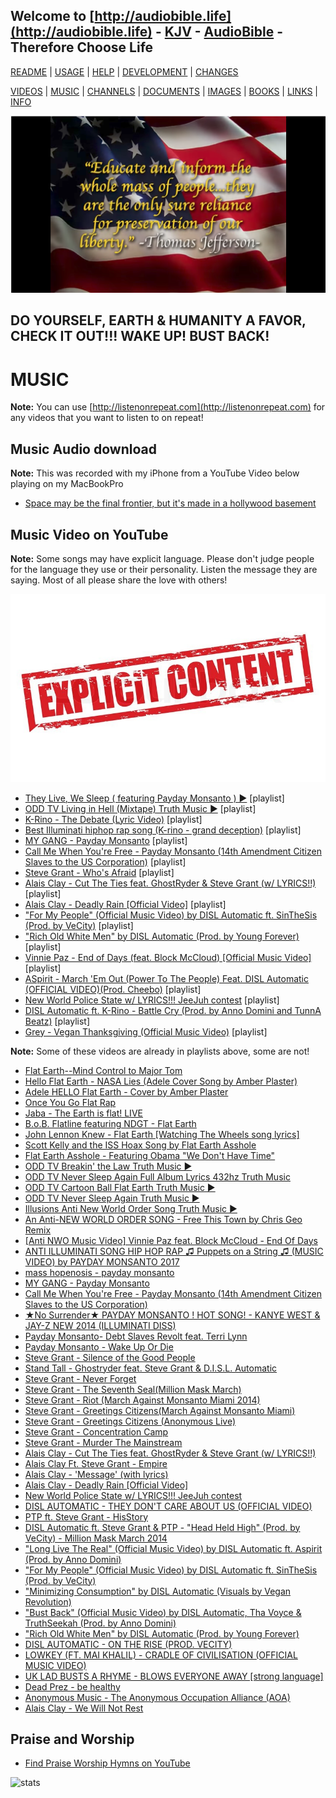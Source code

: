 ## Welcome to [http://audiobible.life](http://audiobible.life) - [KJV](https://github.com/AudioBible/KJV) - [AudioBible](https://github.com/AudioBible/AudioBible) - Therefore Choose Life

[README](README.md) | [USAGE](USAGE.md) | [HELP](HELP.md) | [DEVELOPMENT](DEVELOPMENT.md) | [CHANGES](CHANGES.md)

[VIDEOS](VIDEOS.md) | [MUSIC](MUSIC.md) | [CHANNELS](MUSIC.md) | [DOCUMENTS](DOCUMENTS.md) | [IMAGES](IMAGES.md) | [BOOKS](BOOKS.md) | [LINKS](LINKS.md) | [INFO](INFO.md)

[![thomas-jefferson-educate-and-inform-the-masses-quote](images/thomas-jefferson-educate-and-inform-the-masses-quote.png)](https://www.youtube.com/watch?v=72Lrz0khXP0)

## DO YOURSELF, EARTH & HUMANITY A FAVOR, CHECK IT OUT!!! WAKE UP! BUST BACK!

MUSIC
=====

**Note:** You can use [http://listenonrepeat.com](http://listenonrepeat.com) for any videos that you want to listen to on repeat!

## Music Audio download

**Note:** This was recorded with my iPhone from a YouTube Video below playing on my MacBookPro

- [Space may be the final frontier, but it's made in a hollywood basement](audiobible/space.m4a)


## Music Video on YouTube

**Note:** Some songs may have explicit language. Please don't judge people for the language they use or their personality. Listen the message they are saying. Most of all please share the love with others!

![12004556-explicit-content](images/12004556-explicit-content.jpg)

- [They Live, We Sleep ( featuring Payday Monsanto ) ▶️️️](https://www.youtube.com/watch?v=u7SfFRQjMFY&list=RDu7SfFRQjMFY) [playlist]
- [ODD TV Living in Hell (Mixtape) Truth Music ▶️️](https://www.youtube.com/watch?v=CqrN8iOMg5k&list=PLm6Vq0bTTCDj1ljFwK9lJnRbJW_CVmlv5) [playlist]
- [K-Rino - The Debate (Lyric Video)](https://www.youtube.com/watch?v=MDT_MKUVgLI&list=RDMDT_MKUVgLI) [playlist]
- [Best Illuminati hiphop rap song (K-rino - grand deception)](https://www.youtube.com/watch?v=z_w_2QH6svM&list=RDz_w_2QH6svM) [playlist]
- [MY GANG - Payday Monsanto](https://www.youtube.com/watch?v=RNjihsm5pQE&list=RDRNjihsm5pQE) [playlist]
- [Call Me When You're Free - Payday Monsanto (14th Amendment Citizen Slaves to the US Corporation)](https://www.youtube.com/watch?v=5PuuXkCT48c&list=RD5PuuXkCT48c) [playlist]
- [Steve Grant - Who's Afraid](https://www.youtube.com/watch?v=Cxk0YaN8lWc&list=RDCxk0YaN8lWc) [playlist]
- [Alais Clay - Cut The Ties feat. GhostRyder & Steve Grant (w/ LYRICS!!)](https://www.youtube.com/watch?v=fwqSqLRPe0g&list=RDfwqSqLRPe0g) [playlist]
- [Alais Clay - Deadly Rain [Official Video]](https://www.youtube.com/watch?v=YNpR4TjVPtc&list=RDfwqSqLRPe0g) [playlist]
- ["For My People" (Official Music Video) by DISL Automatic ft. SinTheSis (Prod. by VeCity)](https://www.youtube.com/watch?v=va55_u_b6Vg&list=RDva55_u_b6Vg) [playlist]
- ["Rich Old White Men" by DISL Automatic (Prod. by Young Forever)](https://www.youtube.com/watch?v=qC1CPc0ZcfA&list=RDqC1CPc0ZcfA) [playlist]
- [Vinnie Paz - End of Days (feat. Block McCloud) [Official Music Video]](https://www.youtube.com/watch?v=2frJ3e0hxPE&list=PLPY6yekpqxYt2bY7u1mLGbxd-PCQk3_B5) [playlist]
- [ASpirit - March 'Em Out (Power To The People) Feat. DISL Automatic (OFFICIAL VIDEO)(Prod. Cheebo)](https://www.youtube.com/watch?v=FP7fSIdjRlA&list=RDFP7fSIdjRlA) [playlist]
- [New World Police State w/ LYRICS!!! JeeJuh contest](https://www.youtube.com/watch?v=006vRrogazY&list=PLbgbhi9z7MYujc1IR4AMHselIV3BbZdq0) [playlist]
- [DISL Automatic ft. K-Rino - Battle Cry (Prod. by Anno Domini and TunnA Beatz)](https://www.youtube.com/watch?v=yGN4hntRDp0&list=RDyGN4hntRDp0) [playlist]
- [Grey - Vegan Thanksgiving (Official Music Video)](https://www.youtube.com/watch?v=aQv7TMcZ_eE&list=RDaQv7TMcZ_eE) [playlist]

**Note:** Some of these videos are already in playlists above, some are not!

- [Flat Earth--Mind Control to Major Tom](https://www.youtube.com/watch?v=164YdQvRDgE)
- [Hello Flat Earth - NASA Lies (Adele Cover Song by Amber Plaster)](https://www.youtube.com/watch?v=l2nCui9aU2w)
- [Adele HELLO Flat Earth - Cover by Amber Plaster](https://www.youtube.com/watch?v=7OM5YMNr9Ck)
- [Once You Go Flat Rap](https://www.youtube.com/watch?v=O2tG8PGySVI)
- [Jaba - The Earth is flat! LIVE](https://www.youtube.com/watch?v=hMHIiqi8Xoo)
- [B.o.B. Flatline featuring NDGT - Flat Earth](https://www.youtube.com/watch?v=hCA8HofWsxc)
- [John Lennon Knew - Flat Earth [Watching The Wheels song lyrics]](https://www.youtube.com/watch?v=w1w4CYiDtNY)
- [Scott Kelly and the ISS Hoax Song by Flat Earth Asshole](https://www.youtube.com/watch?v=z8AhqUyumnY)
- [Flat Earth Asshole - Featuring Obama "We Don't Have Time"](https://www.youtube.com/watch?v=fjEuUvnMfWc)
- [ODD TV Breakin' the Law Truth Music ▶️️](https://www.youtube.com/watch?v=88RtEzrABJg)
- [ODD TV Never Sleep Again Full Album Lyrics 432hz Truth Music](https://www.youtube.com/watch?v=TlTR7QQZQ8I)
- [ODD TV Cartoon Ball Flat Earth Truth Music ▶️️](https://www.youtube.com/watch?v=CGUWYUtozTk)
- [ODD TV Never Sleep Again Truth Music ▶️️](https://www.youtube.com/watch?v=IexDv9CH300)
- [Illusions Anti New World Order Song Truth Music ▶️️](https://www.youtube.com/watch?v=C4vLhn0ge8M)
- [An Anti-NEW WORLD ORDER SONG - Free This Town by Chris Geo Remix](https://www.youtube.com/watch?v=4fMg-jfDL1o)
- [[Anti NWO Music Video] Vinnie Paz feat. Block McCloud - End Of Days](https://www.youtube.com/watch?v=bfO8vAjUrcQ)
- [ANTI ILLUMINATI SONG HIP HOP RAP ♫ Puppets on a String ♫ (MUSIC VIDEO) by PAYDAY MONSANTO 2017](https://www.youtube.com/watch?v=iVGThNTs8Gw)
- [mass hopenosis - payday monsanto](https://www.youtube.com/watch?v=NOSu6uMzL44)
- [MY GANG - Payday Monsanto](https://www.youtube.com/watch?v=RNjihsm5pQE)
- [Call Me When You're Free - Payday Monsanto (14th Amendment Citizen Slaves to the US Corporation)](https://www.youtube.com/watch?v=5PuuXkCT48c)
- [★No Surrender★ PAYDAY MONSANTO ! HOT SONG! - KANYE WEST & JAY-Z NEW 2014 (ILLUMINATI DISS)](https://www.youtube.com/watch?v=363-JaQBmtQ)
- [Payday Monsanto- Debt Slaves Revolt feat. Terri Lynn](https://www.youtube.com/watch?v=4YOGULrxmmE)
- [Payday Monsanto - Wake Up Or Die](https://www.youtube.com/watch?v=30B-p8l2-20)
- [Steve Grant - Silence of the Good People](https://www.youtube.com/watch?v=2rz7Sh_qDq8)
- [Stand Tall - Ghostryder feat. Steve Grant & D.I.S.L. Automatic](https://www.youtube.com/watch?v=Ry9fvLSf6Hw)
- [Steve Grant - Never Forget](https://www.youtube.com/watch?v=8ylaXlXZDy0)
- [Steve Grant - The Seventh Seal(Million Mask March)](https://www.youtube.com/watch?v=dnhqZcG0tew)
- [Steve Grant - Riot (March Against Monsanto Miami 2014)](https://www.youtube.com/watch?v=MN708_EhVNM)
- [Steve Grant - Greetings Citizens(March Against Monsanto Miami)](https://www.youtube.com/watch?v=DQVLeFwkY8M)
- [Steve Grant - Greetings Citizens (Anonymous Live)](https://www.youtube.com/watch?v=luLmaqcD6yE)
- [Steve Grant - Concentration Camp](https://www.youtube.com/watch?v=Kk1EKTycMSc)
- [Steve Grant - Murder The Mainstream](https://www.youtube.com/watch?v=xn3qS7opSjE)
- [Alais Clay - Cut The Ties feat. GhostRyder & Steve Grant (w/ LYRICS!!)](https://www.youtube.com/watch?v=fwqSqLRPe0g)
- [Alais Clay Ft. Steve Grant - Empire](https://www.youtube.com/watch?v=L9kBJrGA6wI)
- [Alais Clay - 'Message' (with lyrics)](https://www.youtube.com/watch?v=M3Wh1mNdTJY)
- [Alais Clay - Deadly Rain [Official Video]](https://www.youtube.com/watch?v=YNpR4TjVPtc)
- [New World Police State w/ LYRICS!!! JeeJuh contest](https://www.youtube.com/watch?v=006vRrogazY)
- [DISL AUTOMATIC - THEY DON'T CARE ABOUT US (OFFICIAL VIDEO)](https://www.youtube.com/watch?v=v0hYsXiOJlY)
- [PTP ft. Steve Grant - HisStory](https://www.youtube.com/watch?v=HtyTBQ1PklM)
- [DISL Automatic ft. Steve Grant & PTP - "Head Held High" (Prod. by VeCity) - Million Mask March 2014](https://www.youtube.com/watch?v=COGJz2s7bBk)
- ["Long Live The Real" (Official Music Video) by DISL Automatic ft. Aspirit (Prod. by Anno Domini)](https://www.youtube.com/watch?v=mVGJ02PQ_mg)
- ["For My People" (Official Music Video) by DISL Automatic ft. SinTheSis (Prod. by VeCity)](https://www.youtube.com/watch?v=va55_u_b6Vg)
- ["Minimizing Consumption" by DISL Automatic (Visuals by Vegan Revolution)](https://www.youtube.com/watch?v=RlH12ZQZF-w)
- ["Bust Back" (Official Music Video) by DISL Automatic, Tha Voyce & TruthSeekah (Prod. by Anno Domini)](https://www.youtube.com/watch?v=jOLkOxAA69s)
- ["Rich Old White Men" by DISL Automatic (Prod. by Young Forever)](https://www.youtube.com/watch?v=qC1CPc0ZcfA)
- [DISL AUTOMATIC - ON THE RISE (PROD. VECITY)](https://www.youtube.com/watch?v=0RbBPPzyt80)
- [LOWKEY (FT. MAI KHALIL) - CRADLE OF CIVILISATION (OFFICIAL MUSIC VIDEO)](https://www.youtube.com/watch?v=9gA8G0xHknQ)
- [UK LAD BUSTS A RHYME - BLOWS EVERYONE AWAY [strong language]](https://www.youtube.com/watch?v=dpIiSBRbySA)
- [Dead Prez - be healthy](https://www.youtube.com/watch?v=YTAhSJt_8x8&list=RDaQv7TMcZ_eE)
- [Anonymous Music - The Anonymous Occupation Alliance (AOA)](https://www.youtube.com/watch?v=RfBHSSNNEmA)
- [Alais Clay - We Will Not Rest](https://www.youtube.com/watch?v=omcbA_kfsUI)



## Praise and Worship

- [Find Praise Worship Hymns on YouTube](https://www.youtube.com/results?search_query=praise+worship+hymns)

![stats](https://c.statcounter.com/11394982/0/c560f991/0/)
